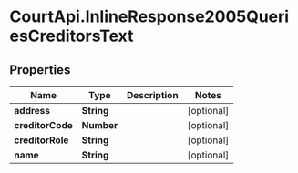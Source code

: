 # CourtApi.InlineResponse2005QueriesCreditorsText

## Properties
Name | Type | Description | Notes
------------ | ------------- | ------------- | -------------
**address** | **String** |  | [optional] 
**creditorCode** | **Number** |  | [optional] 
**creditorRole** | **String** |  | [optional] 
**name** | **String** |  | [optional] 


